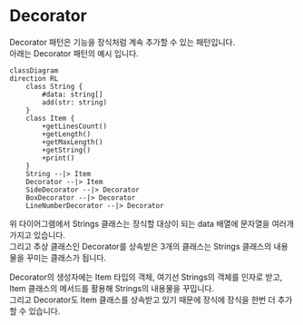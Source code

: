 # **Decorator**

Decorator 패턴은 기능을 장식처럼 계속 추가할 수 있는 패턴입니다.  
아래는 Decorator 패턴의 예시 입니다.

```mermaid
classDiagram
direction RL
    class String {
        #data: string[]
        add(str: string)
    }
    class Item {
        +getLinesCount()
        +getLength()
        +getMaxLength()
        +getString()
        +print()
    }
    String --|> Item
    Decorator --|> Item
    SideDecorator --|> Decorator
    BoxDecorator --|> Decorator
    LineNumberDecorator --|> Decorator
```

위 다이어그램에서 Strings 클래스는 장식할 대상이 되는 data 배열에 문자열을 여러개 가지고 있습니다.  
그리고 추상 클래스인 Decorator를 상속받은 3개의 클래스는 Strings 클래스의 내용물을 꾸미는 클래스가 됩니다.

Decorator의 생성자에는 Item 타입의 객체, 여기선 Strings의 객체를 인자로 받고, Item 클래스의 메서드를 활용해 Strings의 내용물을 꾸밉니다.  
그리고 Decorator도 Item 클래스를 상속받고 있기 때문에 장식에 장식을 한번 더 추가할 수 있습니다.

